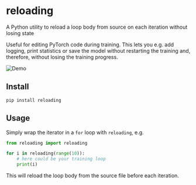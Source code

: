 # reloading
A Python utility to reload a loop body from source on each iteration without
losing state

Useful for editing PyTorch code during training. This lets
you e.g. add logging, print statistics or save the model without restarting the
training and, therefore, without losing the training progress.

![Demo](https://github.com/julvo/reloading/blob/master/example/demo.gif)

## Install
```
pip install reloading
```

## Usage

Simply wrap the iterator in a `for` loop with `reloading`, e.g.
```python
from reloading import reloading

for i in reloading(range(10)):
    # here could be your training loop
    print(i)

```
This will reload the loop body from the source file before each iteration.

